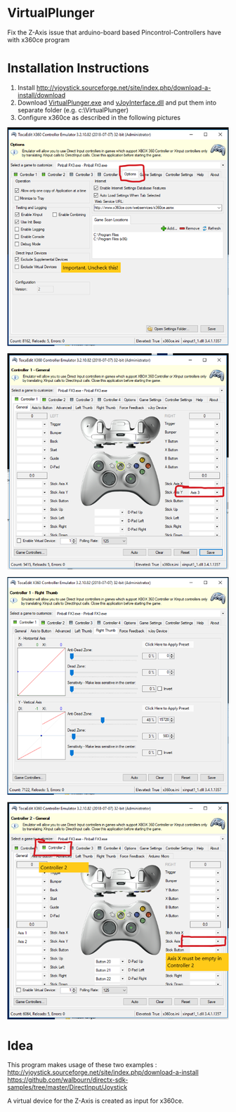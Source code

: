 # VirtualPlunger
Fix the Z-Axis issue that arduino-board based Pincontrol-Controllers have with x360ce program

# Installation Instructions

1. Install  http://vjoystick.sourceforge.net/site/index.php/download-a-install/download
2. Download [VirtualPlunger.exe](https://github.com/1amcord/VirtualPlunger/blob/master/x64/Release/VirtualPlunger.exe) and [vJoyInterface.dll](https://github.com/1amcord/VirtualPlunger/blob/master/x64/Release/vJoyInterface.dll) and put them into separate folder (e.g. c:\VirtualPlunger)
3. Configure x360ce as described in the following pictures

![Step 1](https://github.com/1amcord/VirtualPlunger/blob/master/res/x360ce_1_options.PNG)

![Step 2](https://github.com/1amcord/VirtualPlunger/blob/master/res/x360ce_2_controller1.PNG)

![Step 3](https://github.com/1amcord/VirtualPlunger/blob/master/res/x360ce_3_controller1_right_thumb.PNG)

![Step 4](https://github.com/1amcord/VirtualPlunger/blob/master/res/x360ce_4_controller2.PNG)


# Idea

This program makes usage of these two examples : http://vjoystick.sourceforge.net/site/index.php/download-a-install https://github.com/walbourn/directx-sdk-samples/tree/master/DirectInput/Joystick

A virtual device for the Z-Axis is created as input for x360ce.
